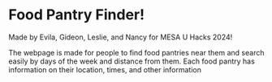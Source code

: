 # Food Pantry Finder!
Made by Evila, Gideon, Leslie, and Nancy for MESA U Hacks 2024!

The webpage is made for people to find food pantries near them and search easily by days of the week and distance from them.
Each food pantry has information on their location, times, and other information
